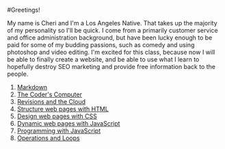 
#Greetings!

My name is Cheri and I'm a Los Angeles Native. That takes up the majority of my personality so I'll be quick. I come from a primarily customer service and office administration background, but have been lucky enough to be paid for some of my budding passions, such as comedy and using photoshop and video editing. I'm excited for this class, because now I will be able to finally create a website, and be able to use what I learn to hopefully destroy SEO marketing and provide free information back to the people.


1. [Markdown](https://duckduckgo.com)
2. [The Coder's Computer](https://duckduckgo.com)
3. [Revisions and the Cloud](https://duckduckgo.com)
4. [Structure web pages with HTML](https://duckduckgo.com)
5. [Design web pages with CSS](https://duckduckgo.com)
6. [Dynamic web pages with JavaScript](https://duckduckgo.com)
7. [Programming with JavaScript](https://duckduckgo.com)
8. [Operations and Loops](https://duckduckgo.com)

